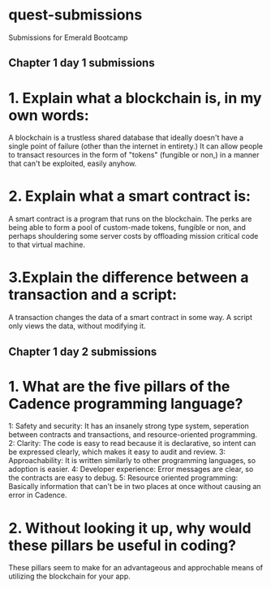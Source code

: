 # quest-submissions
Submissions for Emerald Bootcamp

## Chapter 1 day 1 submissions

# 1. Explain what a blockchain is, in my own words:

A blockchain is a trustless shared database that ideally doesn't have a single point of failure (other than the internet in entirety.) It can allow people to transact resources in the form of "tokens" (fungible or non,) in a manner that can't be exploited, easily anyhow.

# 2. Explain what a smart contract is:

A smart contract is a program that runs on the blockchain. The perks are being able to form a pool of custom-made tokens, fungible or non, and perhaps shouldering some server costs by offloading mission critical code to that virtual machine.

# 3.Explain the difference between a transaction and a script:

A transaction changes the data of a smart contract in some way. A script only views the data, without modifying it.

## Chapter 1 day 2 submissions

# 1. What are the five pillars of the Cadence programming language?

1: Safety and security: It has an insanely strong type system, seperation between contracts and transactions, and resource-oriented programming.
2: Clarity: The code is easy to read because it is declarative, so intent can be expressed clearly, which makes it easy to audit and review.
3: Approachability: It is written similarly to other programming languages, so adoption is easier.
4: Developer experience: Error messages are clear, so the contracts are easy to debug.
5: Resource oriented programming: Basically information that can't be in two places at once without causing an error in Cadence.

# 2. Without looking it up, why would these pillars be useful in coding?

These pillars seem to make for an advantageous and approchable means of utilizing the blockchain for your app.
